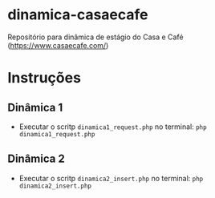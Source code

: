 # dinamica-casaecafe
Repositório para dinâmica de estágio do Casa e Café (https://www.casaecafe.com/)

# Instruções
## Dinâmica 1
- Executar o scritp `dinamica1_request.php` no terminal: `php dinamica1_request.php`

## Dinâmica 2
- Executar o scritp `dinamica2_insert.php` no terminal: `php dinamica2_insert.php`


